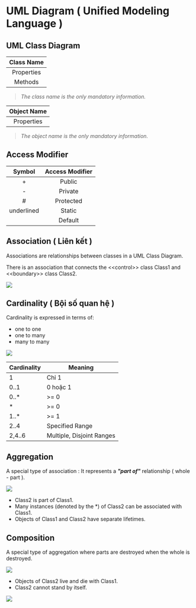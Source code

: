 # UML Diagram ( Unified Modeling Language )

## UML Class Diagram

| Class Name|
|:--:|
| Properties|
| Methods |

> *The class name is the only mandatory information.*

| Object Name|
|:--:|
| Properties |

> *The object name is the only mandatory information.*

## **Access Modifier**

| Symbol | Access Modifier |
|:--------:|:-----------------:|
| + | Public |
| - | Private |
| # | Protected |
| underlined | Static |
|  | Default |

## **Association** ( Liên kết )

Associations are relationships between classes in a UML Class Diagram.

There is an association that connects the <\<control>> class Class1 and <\<boundary>> class Class2.

![](https://cdn-images.visual-paradigm.com/guide/uml/uml-class-diagram-tutorial/10-simple-association-example.png)

## **Cardinality** ( Bội số quan hệ )

Cardinality is expressed in terms of:

- one to one
- one to many
- many to many

![](https://cdn-images.visual-paradigm.com/guide/uml/uml-class-diagram-tutorial/11-associations-with-different-multiplicies.png)

| Cardinality | Meaning |
|--|--|
| 1 | Chỉ 1 |
| 0..1 | 0 hoặc 1 |
| 0..* | >= 0 |
| * | >= 0 |
| 1..* | >= 1 |
| 2..4 | Specified Range |
| 2,4..6 | Multiple, Disjoint Ranges |

## **Aggregation**
A special type of association : It represents a ***"part of"*** relationship ( whole - part ).

![](https://cdn-images.visual-paradigm.com/guide/uml/uml-class-diagram-tutorial/12-aggregation.png)

- Class2 is part of Class1.
- Many instances (denoted by the *) of Class2 can be associated with Class1.
- Objects of Class1 and Class2 have separate lifetimes.

## **Composition**
A special type of aggregation where parts are destroyed when the whole is destroyed.

![](https://cdn-images.visual-paradigm.com/guide/uml/uml-class-diagram-tutorial/13-composition.png)

- Objects of Class2 live and die with Class1.
- Class2 cannot stand by itself.

![](https://images.viblo.asia/33f383df-0bdc-44e8-97fc-f401b5c0771b.png)

